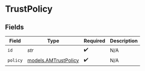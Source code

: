 # TrustPolicy


## Fields

| Field                                              | Type                                               | Required                                           | Description                                        |
| -------------------------------------------------- | -------------------------------------------------- | -------------------------------------------------- | -------------------------------------------------- |
| `id`                                               | *str*                                              | :heavy_check_mark:                                 | N/A                                                |
| `policy`                                           | [models.AMTrustPolicy](../models/amtrustpolicy.md) | :heavy_check_mark:                                 | N/A                                                |